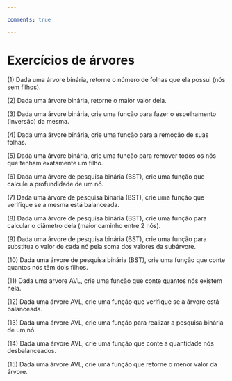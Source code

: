 ```yaml
---

comments: true

---
```


# **Exercícios de árvores**

(1) Dada uma árvore binária, retorne o número de folhas que ela possui (nós sem filhos).

(2) Dada uma árvore binária, retorne o maior valor dela.

(3) Dada uma árvore binária, crie uma função para fazer o espelhamento (inversão) da mesma.

(4) Dada uma árvore binária, crie uma função para a remoção de suas folhas.

(5) Dada uma árvore binária, crie uma função para remover todos os nós que tenham exatamente um filho.

(6) Dada uma árvore de pesquisa binária (BST), crie uma função que calcule a profundidade de um nó.

(7) Dada uma árvore de pesquisa binária (BST), crie uma função que verifique se a mesma está balanceada.

(8) Dada uma árvore de pesquisa binária (BST), crie uma função para calcular o diâmetro dela (maior caminho entre 2 nós).

(9) Dada uma árvore de pesquisa binária (BST), crie uma função para substitua o valor de cada nó pela soma dos valores da subárvore.

(10) Dada uma árvore de pesquisa binária (BST), crie uma função que conte quantos nós têm dois filhos.

(11) Dada uma árvore AVL, crie uma função que conte quantos nós existem nela.

(12) Dada uma árvore AVL, crie uma função que verifique se a árvore está balanceada.

(13) Dada uma árvore AVL, crie uma função para realizar a pesquisa binária de um nó.

(14) Dada uma árvore AVL, crie uma função que conte a quantidade nós desbalanceados.

(15) Dada uma árvore AVL, crie uma função que retorne o menor valor da árvore.